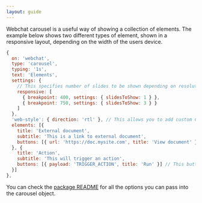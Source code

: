 ```yaml
---
layout: guide
---
```


Webchat carousel is a useful way of showing a collection of elements. The example below shows two different types of element, shown in a responsive layout, depending on the width of the users device. 

```js
{
  on: 'webchat',
  type: 'carousel',
  typing: '1s',
  text: 'Elements',
  settings: {
    // This specifies number of slides to be shown depending on resolution
    responsive: [
      { breakpoint: 400, settings: { slidesToShow: 1 } },
      { breakpoint: 750, settings: { slidesToShow: 3 } }
    ]
  },
  'web-style': { direction: 'rtl' }, // This allows you to add custom CSS-styling
  elements: [{
    title: 'External document',
    subtitle: 'This is a link to external document',
    buttons: [{ url: 'https://doc.mysite.com', title: 'View document' }]
  }, {
    title: 'Action',
    subtitle: 'This will trigger an action',
    buttons: [{ payload: 'TRIGGER_ACTION', title: 'Run' }] // This button acts as a quick-reply
  }]
},
```

You can check the [package README](https://github.com/botpress/botpress/tree/master/packages/channels/botpress-channel-web) for all the options you can pass into the carousel object.
